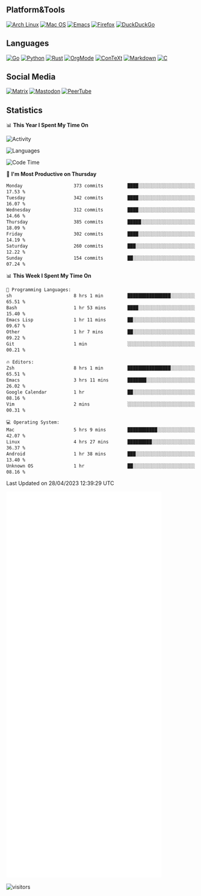 ## Platform&Tools

[![Arch Linux](https://img.shields.io/badge/ArchLinux-1793D1?logo=arch-linux&logoColor=fff&style=flat-square)](https://archlinux.org/)
[![Mac OS](https://img.shields.io/badge/MacOS-000000?style=flat-square&logo=macos&logoColor=F0F0F0)](https://www.apple.com/macos/)
[![Emacs](https://img.shields.io/badge/Emacs-%237F5AB6.svg?&style=flat-square&logo=gnu-emacs&logoColor=white)](https://www.gnu.org/software/emacs/)
[![Firefox](https://img.shields.io/badge/Firefox-FF7139?style=flat-square&logo=Firefox-Browser&logoColor=white)](https://firefox.com/)
[![DuckDuckGo](https://img.shields.io/badge/DuckDuckGo-DE5833?style=flat-square&logo=DuckDuckGo&logoColor=white)](https://duckduckgo.com/)

## Languages

[![Go](https://img.shields.io/badge/Golang-%2300ADD8.svg?style=flat-square&logo=go&logoColor=white)](https://golang.org/)
[![Python](https://img.shields.io/badge/Python-3670A0?style=flat-square&logo=python&logoColor=ffdd54)](https://www.python.org/)
[![Rust](https://img.shields.io/badge/Rust-%23000000.svg?style=flat-square&logo=rust&logoColor=white)](https://www.rust-lang.org/)
[![OrgMode](https://img.shields.io/badge/OrgMode-%23000000.svg?style=flat-square&logo=org&logoColor=white)](https://orgmode.org/)
[![ConTeXt](https://img.shields.io/badge/ConTeXt-%23008080.svg?style=flat-square&logo=latex&logoColor=white)](https://contextgarden.net/)
[![Markdown](https://img.shields.io/badge/MarkDown-%23000000.svg?style=flat-square&logo=markdown&logoColor=white)](https://daringfireball.net/projects/markdown/)
[![C](https://img.shields.io/badge/C-%2300599C.svg?style=flat-square&logo=c&logoColor=white)](https://www.iso.org/standard/74528.html)

## Social Media
<!--[![Telegram](https://img.shields.io/badge/SteamedFish-2CA5E0?style=social&logo=telegram&logoColor=white)](https://t.me/SteamedFish)-->

[![Matrix](https://img.shields.io/badge/SteamedFish-2CA5E0?style=social&logo=matrix&logoColor=black)](https://matrix.to/#/@i:steamedfish.org)
[![Mastodon](https://img.shields.io/mastodon/follow/109596467238113271?domain=https%3A%2F%2Fmastodon.steamedfish.org%2F&style=social)](https://steamedfish.org/@SteamedFish)
[![PeerTube](https://img.shields.io/badge/PeerTube-23000000.svg?logo=peertube&style=social)](https://peertube.steamedfish.org/)

## Statistics


📊 **This Year I Spent My Time On** 

![Activity](https://wakatime.com/share/@SteamedFish/7529f30a-f1b7-40a4-8d09-e6d855cb7a13.png)

![Languages](https://wakatime.com/share/@SteamedFish/1c5e5366-0e9e-40d8-ac85-d630f61b69c6.svg)

<!--START_SECTION:waka-->
![Code Time](http://img.shields.io/badge/Code%20Time-2%2C428%20hrs%2010%20mins-blue)

📅 **I'm Most Productive on Thursday** 

```text
Monday                   373 commits         ████░░░░░░░░░░░░░░░░░░░░░   17.53 % 
Tuesday                  342 commits         ████░░░░░░░░░░░░░░░░░░░░░   16.07 % 
Wednesday                312 commits         ████░░░░░░░░░░░░░░░░░░░░░   14.66 % 
Thursday                 385 commits         █████░░░░░░░░░░░░░░░░░░░░   18.09 % 
Friday                   302 commits         ████░░░░░░░░░░░░░░░░░░░░░   14.19 % 
Saturday                 260 commits         ███░░░░░░░░░░░░░░░░░░░░░░   12.22 % 
Sunday                   154 commits         ██░░░░░░░░░░░░░░░░░░░░░░░   07.24 % 
```


📊 **This Week I Spent My Time On** 

```text
💬 Programming Languages: 
sh                       8 hrs 1 min         ████████████████░░░░░░░░░   65.51 % 
Bash                     1 hr 53 mins        ████░░░░░░░░░░░░░░░░░░░░░   15.40 % 
Emacs Lisp               1 hr 11 mins        ██░░░░░░░░░░░░░░░░░░░░░░░   09.67 % 
Other                    1 hr 7 mins         ██░░░░░░░░░░░░░░░░░░░░░░░   09.22 % 
Git                      1 min               ░░░░░░░░░░░░░░░░░░░░░░░░░   00.21 % 

🔥 Editors: 
Zsh                      8 hrs 1 min         ████████████████░░░░░░░░░   65.51 % 
Emacs                    3 hrs 11 mins       ███████░░░░░░░░░░░░░░░░░░   26.02 % 
Google Calendar          1 hr                ██░░░░░░░░░░░░░░░░░░░░░░░   08.16 % 
Vim                      2 mins              ░░░░░░░░░░░░░░░░░░░░░░░░░   00.31 % 

💻 Operating System: 
Mac                      5 hrs 9 mins        ███████████░░░░░░░░░░░░░░   42.07 % 
Linux                    4 hrs 27 mins       █████████░░░░░░░░░░░░░░░░   36.37 % 
Android                  1 hr 38 mins        ███░░░░░░░░░░░░░░░░░░░░░░   13.40 % 
Unknown OS               1 hr                ██░░░░░░░░░░░░░░░░░░░░░░░   08.16 % 
```


 Last Updated on 28/04/2023 12:39:29 UTC
<!--END_SECTION:waka-->


![Metrics](https://github.com/SteamedFish/SteamedFish/blob/master/github-metrics.svg)


![visitors](https://visitor-badge.laobi.icu/badge?page_id=SteamedFish.SteamedFish)
